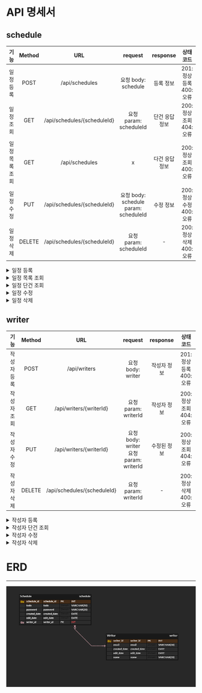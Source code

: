 # API 명세서

## schedule
|    기능    | Method |             URL             |                  request                  | response |          상태코드           
|:--------:|:------:|:---------------------------:|:-----------------------------------------:|:--------:|:-----------------------:|
|  일정 등록   |  POST  |       /api/schedules        |             요청 body: schedule             |  등록 정보   | 201: 정상등록 <br/> 400: 오류 |
|  일정 조회   |  GET   | /api/schedules/{scheduleId} |           요청 param: scheduleId            | 단건 응답 정보 |        200: 정상조회 <br/> 404: 오류
| 일정 목록 조회 |  GET   |       /api/schedules        |                     x                     | 다건 응답 정보 |        200: 정상조회 <br/> 400: 오류       
|  일정 수정   |  PUT   | /api/schedules/{scheduleId} | 요청 body: schedule <br/> param: scheduleId |  수정 정보   |        200: 정상수정 <br/> 400: 오류       
|  일정 삭제   | DELETE | /api/schedules/{scheduleId} |           요청 param: scheduleId            |    -     |        200: 정상삭제 <br/> 400: 오류       

[//]: # (일정 등록)
<details>
    <summary>일정 등록</summary>
    
- 요청 정보
    <table>
      <tr>
        <td ><b>메소드</b></td>
        <td ><b>요청 URL</b></td>
      </tr>
      <tr>
        <td>POST</td>
        <td >/api/schedules</td>
      </tr>
    </table>
- 예시
  - 요청: POST /api/schedules

  ```json
  {     
        "writer_id" : 1,
        "writer" : "아무개1",
        "password" : "abc!123",
        "todo" : "나는 오늘 강의를 들을 것이다.",
        "created_date" : "2024-10-31",
        "edit_date" : "2024-10-31"
  }
  ```
  - 응답: HTTP/1.1 201 Created

  ```json
  {
        "schedule_id" : 3,
        "writer_id" : 1,
        "writer" : "아무개1",
        "password" : "abc!123",
        "todo" : "나는 오늘 강의를 들을 것이다.",
        "created_date" : "2024-10-31",
        "edit_date" : "2024-10-31"
  }
  ```
            
</details>

[//]: # (일정 목록 조회)
<details>
    <summary>일정 목록 조회</summary>

- 요청 정보
    <table>
      <tr>
        <td ><b>메소드</b></td>
        <td ><b>요청 URL</b></td>
      </tr>
      <tr>
        <td>GET</td>
        <td >/api/schedules</td>
      </tr>
    </table>
- 예시
  - 요청: GET /api/schedules

  - 응답: HTTP/1.1 200 OK

  ```json
  "schedules" : [
    {
        "schedule_id" : 3,
        "writer_id" : 1,
        "writer" : "아무개1"
        "password" : "abc!123",
        "todo" : "나는 오늘 강의를 들을 것이다.",
        "created_date" : "2024-10-31",
        "edit_date" : "2024-10-31"
  },
  {
        "schedule_id" : 2,
        "writer_id" : 1,
       "writer" : "아무개1",
        "password" : "abc!123",
        "todo" : "나는 오늘 강의를 들을 것이다.",
        "created_date" : "2024-10-31",
        "edit_date" : "2024-10-31"
  }
  ]
  ```
</details>

[//]: # (일정 단건 조회)
<details>
    <summary>일정 단건 조회</summary>

- 요청 정보
    <table>
      <tr>
        <td ><b>메소드</b></td>
        <td ><b>요청 URL</b></td>
      </tr>
      <tr>
        <td>GET</td>
        <td >/api/schedules/{scheduleId}</td>
      </tr>
    </table>
- 예시
    - 요청: GET /api/schedules/{scheduleId}

    - 응답: HTTP/1.1 200 OK
  ```json
  {
        "schedule_id" : 2,
        "writer_id" : 1,
       "writer" : "아무개1",
        "password" : "abc!123",
        "todo" : "나는 오늘 강의를 들을 것이다.",
        "created_date" : "2024-10-31",
        "edit_date" : "2024-10-31"
  }
  
  ```
</details>

[//]: # (일정 수정)
<details>
    <summary>일정 수정</summary>

- 요청 정보
    <table>
      <tr>
        <td ><b>메소드</b></td>
        <td ><b>요청 URL</b></td>
      </tr>
      <tr>
        <td>PUT</td>
        <td>/api/schedules/{scheduleId}</td>
      </tr>
    </table>
  
- 예시
    - 요청: PUT /api/schedules/{scheduleId}
  ```json
  {
        "schedule_id" : 2,
        "writer_id" : 1,
        "writer" : "아무개1",
        "password" : "abc!123",
        "todo" : "나는 오늘 쉴 것이다." -> 수정된 내용
  }
  ```
    - 응답: HTTP/1.1 200 OK
  ```json
  {
        "schedule_id" : 2,
        "writer_id" : 1,
        "writer" : "아무개1",
        "password" : "abc!123",
        "todo" : "나는 오늘 쉴 것이다.",
        "edit_date" : "2024-11-1"
  }
  ```
</details>

[//]: # (일정 삭제)
<details>
    <summary>일정 삭제</summary>

- 요청 정보
    <table>
      <tr>
        <td ><b>메소드</b></td>
        <td ><b>요청 URL</b></td>
      </tr>
      <tr>
        <td>DELETE</td>
        <td>/api/schedules/{scheduleId}</td>
      </tr>
    </table>

- 예시
    - 요청: DELETE /api/schedules/{scheduleId}
    - 응답: HTTP/1.1 200 OK
</details>

## writer
|   기능   | Method |             URL             |               request                | response |          상태코드           
|:------:|:------:|:---------------------------:|:------------------------------------:|:--------:|:-----------------------:|
| 작성자 등록 |  POST  |        /api/writers         |           요청 body: writer            |  작성자 정보  | 201: 정상등록 <br/> 400: 오류 |
| 작성자 조회 |  GET   |   /api/writers/{writerId}   |          요청 param: writerId          |  작성자 정보  |        200: 정상조회 <br/> 404: 오류
| 작성자 수정 |  PUT   |   /api/writers/{writerId}   | 요청 body: writer<br>요청 param: writerId |  수정된 정보  |        200: 정상조회 <br/> 404: 오류
| 작성자 삭제 | DELETE | /api/schedules/{scheduleId} |          요청 param: writerId          |    -     |        200: 정상삭제 <br/> 400: 오류       

[//]: # (작성자 등록)
<details>
    <summary>작성자 등록</summary>

- 요청 정보
    <table>
      <tr>
        <td ><b>메소드</b></td>
        <td ><b>요청 URL</b></td>
      </tr>
      <tr>
        <td>POST</td>
        <td >/api/writers</td>
      </tr>
    </table>
- 예시
    - 요청: POST /api/writers

  ```json
  {     
        "email" : "a@b.com",
        "name" : "아무개1"
  }
  ```
    - 응답: HTTP/1.1 201 Created

  ```json
  {
        "writer_id" : 1,
        "email" : "a@b.com",
        "name" : "아무개1",
        "created_date" : "2024-10-31",
        "edit_date" : "2024-10-31"
  }
  ```

</details>

[//]: # (작성자 단건 조회)
<details>
    <summary>작성자 단건 조회</summary>

- 요청 정보
    <table>
      <tr>
        <td ><b>메소드</b></td>
        <td ><b>요청 URL</b></td>
      </tr>
      <tr>
        <td>GET</td>
        <td >/api/writers/{writerId}</td>
      </tr>
    </table>
- 예시
    - 요청: GET /api/writers/{writerId}

    - 응답: HTTP/1.1 200 OK
  
  ```json
  {
        "writer_id" : 1,
        "email" : "a@b.com",
        "name" : "아무개1"
  }
  ```
</details>

[//]: # (일정 수정)
<details>
    <summary>작성자 수정</summary>

- 요청 정보
    <table>
      <tr>
        <td ><b>메소드</b></td>
        <td ><b>요청 URL</b></td>
      </tr>
      <tr>
        <td>PUT</td>
        <td>/api/writers/{writerId}</td>
      </tr>
    </table>

- 예시
    - 요청: PUT /api/writers/{writerId}
  ```json
  {
        "writer_id" : 1,
        "email": "b@c.com", -> 수정된 내용
        "name" : "아무개1"
  }
  ```
    - 응답: HTTP/1.1 200 OK
  ```json
  {
        "writer_id" : 1,
        "email": "b@c.com",
        "name" : "아무개1",
        "edit_date" : "2024-11-1"
  }
  ```
</details>

[//]: # (작성자 삭제)
<details>
    <summary>작성자 삭제</summary>

- 요청 정보
    <table>
      <tr>
        <td ><b>메소드</b></td>
        <td ><b>요청 URL</b></td>
      </tr>
      <tr>
        <td>DELETE</td>
        <td>/api/writers/{writerId}</td>
      </tr>
    </table>

- 예시
    - 요청: DELETE /api/writers/{writerId}
    - 응답: HTTP/1.1 200 OK
</details>

# ERD

---
![ERD이미지](erd.png)

